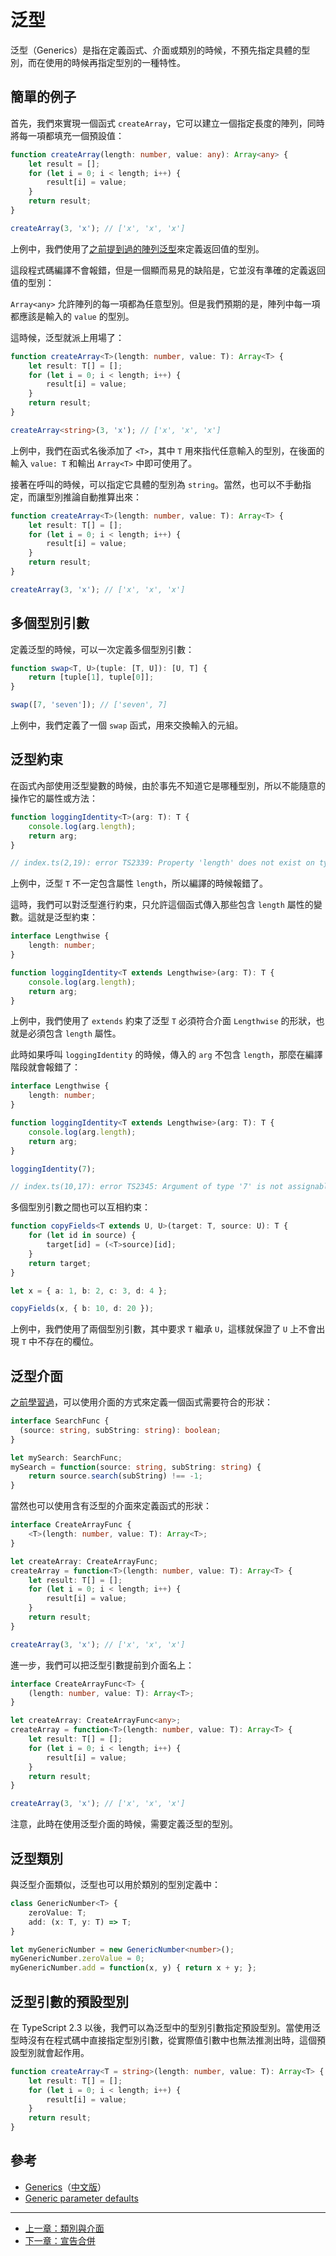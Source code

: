 # 泛型

泛型（Generics）是指在定義函式、介面或類別的時候，不預先指定具體的型別，而在使用的時候再指定型別的一種特性。

## 簡單的例子

首先，我們來實現一個函式 `createArray`，它可以建立一個指定長度的陣列，同時將每一項都填充一個預設值：

```ts
function createArray(length: number, value: any): Array<any> {
    let result = [];
    for (let i = 0; i < length; i++) {
        result[i] = value;
    }
    return result;
}

createArray(3, 'x'); // ['x', 'x', 'x']
```

上例中，我們使用了[之前提到過的陣列泛型](../basics/type-of-array.md#陣列泛型)來定義返回值的型別。

這段程式碼編譯不會報錯，但是一個顯而易見的缺陷是，它並沒有準確的定義返回值的型別：

`Array<any>` 允許陣列的每一項都為任意型別。但是我們預期的是，陣列中每一項都應該是輸入的 `value` 的型別。

這時候，泛型就派上用場了：

```ts
function createArray<T>(length: number, value: T): Array<T> {
    let result: T[] = [];
    for (let i = 0; i < length; i++) {
        result[i] = value;
    }
    return result;
}

createArray<string>(3, 'x'); // ['x', 'x', 'x']
```

上例中，我們在函式名後添加了 `<T>`，其中 `T` 用來指代任意輸入的型別，在後面的輸入 `value: T` 和輸出 `Array<T>` 中即可使用了。

接著在呼叫的時候，可以指定它具體的型別為 `string`。當然，也可以不手動指定，而讓型別推論自動推算出來：

```ts
function createArray<T>(length: number, value: T): Array<T> {
    let result: T[] = [];
    for (let i = 0; i < length; i++) {
        result[i] = value;
    }
    return result;
}

createArray(3, 'x'); // ['x', 'x', 'x']
```

## 多個型別引數

定義泛型的時候，可以一次定義多個型別引數：

```ts
function swap<T, U>(tuple: [T, U]): [U, T] {
    return [tuple[1], tuple[0]];
}

swap([7, 'seven']); // ['seven', 7]
```

上例中，我們定義了一個 `swap` 函式，用來交換輸入的元組。

## 泛型約束

在函式內部使用泛型變數的時候，由於事先不知道它是哪種型別，所以不能隨意的操作它的屬性或方法：

```ts
function loggingIdentity<T>(arg: T): T {
    console.log(arg.length);
    return arg;
}

// index.ts(2,19): error TS2339: Property 'length' does not exist on type 'T'.
```

上例中，泛型 `T` 不一定包含屬性 `length`，所以編譯的時候報錯了。

這時，我們可以對泛型進行約束，只允許這個函式傳入那些包含 `length` 屬性的變數。這就是泛型約束：

```ts
interface Lengthwise {
    length: number;
}

function loggingIdentity<T extends Lengthwise>(arg: T): T {
    console.log(arg.length);
    return arg;
}
```

上例中，我們使用了 `extends` 約束了泛型 `T` 必須符合介面 `Lengthwise` 的形狀，也就是必須包含 `length` 屬性。

此時如果呼叫 `loggingIdentity` 的時候，傳入的 `arg` 不包含 `length`，那麼在編譯階段就會報錯了：

```ts
interface Lengthwise {
    length: number;
}

function loggingIdentity<T extends Lengthwise>(arg: T): T {
    console.log(arg.length);
    return arg;
}

loggingIdentity(7);

// index.ts(10,17): error TS2345: Argument of type '7' is not assignable to parameter of type 'Lengthwise'.
```

多個型別引數之間也可以互相約束：

```ts
function copyFields<T extends U, U>(target: T, source: U): T {
    for (let id in source) {
        target[id] = (<T>source)[id];
    }
    return target;
}

let x = { a: 1, b: 2, c: 3, d: 4 };

copyFields(x, { b: 10, d: 20 });
```

上例中，我們使用了兩個型別引數，其中要求 `T` 繼承 `U`，這樣就保證了 `U` 上不會出現 `T` 中不存在的欄位。

## 泛型介面

[之前學習過](../basics/type-of-function.md#介面中函式的定義)，可以使用介面的方式來定義一個函式需要符合的形狀：

```ts
interface SearchFunc {
  (source: string, subString: string): boolean;
}

let mySearch: SearchFunc;
mySearch = function(source: string, subString: string) {
    return source.search(subString) !== -1;
}
```

當然也可以使用含有泛型的介面來定義函式的形狀：

```ts
interface CreateArrayFunc {
    <T>(length: number, value: T): Array<T>;
}

let createArray: CreateArrayFunc;
createArray = function<T>(length: number, value: T): Array<T> {
    let result: T[] = [];
    for (let i = 0; i < length; i++) {
        result[i] = value;
    }
    return result;
}

createArray(3, 'x'); // ['x', 'x', 'x']
```

進一步，我們可以把泛型引數提前到介面名上：

```ts
interface CreateArrayFunc<T> {
    (length: number, value: T): Array<T>;
}

let createArray: CreateArrayFunc<any>;
createArray = function<T>(length: number, value: T): Array<T> {
    let result: T[] = [];
    for (let i = 0; i < length; i++) {
        result[i] = value;
    }
    return result;
}

createArray(3, 'x'); // ['x', 'x', 'x']
```

注意，此時在使用泛型介面的時候，需要定義泛型的型別。

## 泛型類別

與泛型介面類似，泛型也可以用於類別的型別定義中：

```ts
class GenericNumber<T> {
    zeroValue: T;
    add: (x: T, y: T) => T;
}

let myGenericNumber = new GenericNumber<number>();
myGenericNumber.zeroValue = 0;
myGenericNumber.add = function(x, y) { return x + y; };
```

## 泛型引數的預設型別

在 TypeScript 2.3 以後，我們可以為泛型中的型別引數指定預設型別。當使用泛型時沒有在程式碼中直接指定型別引數，從實際值引數中也無法推測出時，這個預設型別就會起作用。

```ts
function createArray<T = string>(length: number, value: T): Array<T> {
    let result: T[] = [];
    for (let i = 0; i < length; i++) {
        result[i] = value;
    }
    return result;
}
```

## 參考

- [Generics](http://www.typescriptlang.org/docs/handbook/generics.html)（[中文版](https://zhongsp.gitbooks.io/typescript-handbook/content/doc/handbook/generics.html)）
- [Generic parameter defaults](https://www.typescriptlang.org/docs/handbook/release-notes/typescript-2-3.html#generic-parameter-defaults)

---

- [上一章：類別與介面](class-and-interfaces.md)
- [下一章：宣告合併](declaration-merging.md)
